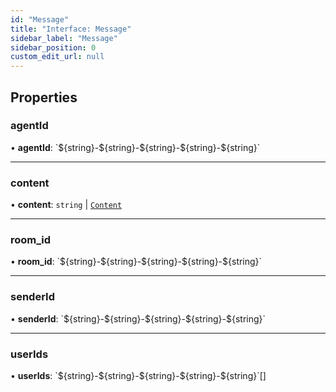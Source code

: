 ```yaml
---
id: "Message"
title: "Interface: Message"
sidebar_label: "Message"
sidebar_position: 0
custom_edit_url: null
---
```


## Properties

### agentId

• **agentId**: \`$\{string}-$\{string}-$\{string}-$\{string}-$\{string}\`

___

### content

• **content**: `string` \| [`Content`](Content.md)

___

### room\_id

• **room\_id**: \`$\{string}-$\{string}-$\{string}-$\{string}-$\{string}\`

___

### senderId

• **senderId**: \`$\{string}-$\{string}-$\{string}-$\{string}-$\{string}\`

___

### userIds

• **userIds**: \`$\{string}-$\{string}-$\{string}-$\{string}-$\{string}\`[]
